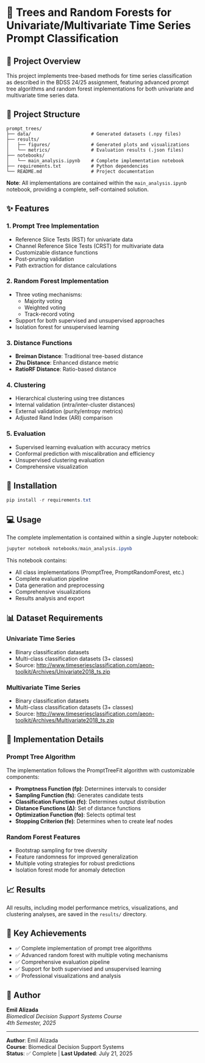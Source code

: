 # 🌳 Trees and Random Forests for Univariate/Multivariate Time Series Prompt Classification

## 🎯 Project Overview

This project implements tree-based methods for time series classification as described in the BDSS 24/25 assignment, featuring advanced prompt tree algorithms and random forest implementations for both univariate and multivariate time series data.

## 📁 Project Structure

```
prompt_trees/
├── data/                      # Generated datasets (.npy files)
├── results/
│   ├── figures/               # Generated plots and visualizations
│   └── metrics/               # Evaluation results (.json files)
├── notebooks/
│   └── main_analysis.ipynb    # Complete implementation notebook
├── requirements.txt           # Python dependencies
└── README.md                  # Project documentation
```

**Note**: All implementations are contained within the `main_analysis.ipynb` notebook, providing a complete, self-contained solution.

## ✨ Features

### 1. Prompt Tree Implementation
- Reference Slice Tests (RST) for univariate data
- Channel Reference Slice Tests (CRST) for multivariate data
- Customizable distance functions
- Post-pruning validation
- Path extraction for distance calculations

### 2. Random Forest Implementation
- Three voting mechanisms:
  - Majority voting
  - Weighted voting
  - Track-record voting
- Support for both supervised and unsupervised approaches
- Isolation forest for unsupervised learning

### 3. Distance Functions
- **Breiman Distance**: Traditional tree-based distance
- **Zhu Distance**: Enhanced distance metric
- **RatioRF Distance**: Ratio-based distance

### 4. Clustering
- Hierarchical clustering using tree distances
- Internal validation (intra/inter-cluster distances)
- External validation (purity/entropy metrics)
- Adjusted Rand Index (ARI) comparison

### 5. Evaluation
- Supervised learning evaluation with accuracy metrics
- Conformal prediction with miscalibration and efficiency
- Unsupervised clustering evaluation
- Comprehensive visualization

## 🚀 Installation

```powershell
pip install -r requirements.txt
```

## 💻 Usage

The complete implementation is contained within a single Jupyter notebook:

```powershell
jupyter notebook notebooks/main_analysis.ipynb
```

This notebook contains:
- All class implementations (PromptTree, PromptRandomForest, etc.)
- Complete evaluation pipeline
- Data generation and preprocessing
- Comprehensive visualizations
- Results analysis and export

## 📊 Dataset Requirements

### Univariate Time Series
- Binary classification datasets
- Multi-class classification datasets (3+ classes)
- Source: http://www.timeseriesclassification.com/aeon-toolkit/Archives/Univariate2018_ts.zip

### Multivariate Time Series
- Binary classification datasets
- Multi-class classification datasets (3+ classes)
- Source: http://www.timeseriesclassification.com/aeon-toolkit/Archives/Multivariate2018_ts.zip

## 🔬 Implementation Details

### Prompt Tree Algorithm
The implementation follows the PromptTreeFit algorithm with customizable components:
- **Promptness Function (fp)**: Determines intervals to consider
- **Sampling Function (fs)**: Generates candidate tests
- **Classification Function (fc)**: Determines output distribution
- **Distance Functions (∆)**: Set of distance functions
- **Optimization Function (fo)**: Selects optimal test
- **Stopping Criterion (fe)**: Determines when to create leaf nodes

### Random Forest Features
- Bootstrap sampling for tree diversity
- Feature randomness for improved generalization
- Multiple voting strategies for robust predictions
- Isolation forest mode for anomaly detection

## 📈 Results

All results, including model performance metrics, visualizations, and clustering analyses, are saved in the `results/` directory.

## 🎯 Key Achievements

- ✅ Complete implementation of prompt tree algorithms
- ✅ Advanced random forest with multiple voting mechanisms
- ✅ Comprehensive evaluation pipeline
- ✅ Support for both supervised and unsupervised learning
- ✅ Professional visualizations and analysis

## 👤 Author

**Emil Alizada**  
*Biomedical Decision Support Systems Course*  
*4th Semester, 2025*

---

**Author**: Emil Alizada  
**Course**: Biomedical Decision Support Systems  
**Status**: ✅ Complete | **Last Updated**: July 21, 2025
